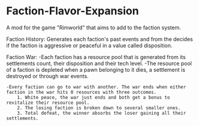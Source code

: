 # Faction-Flavor-Expansion
 A mod for the game "Rimworld" that aims to add to the faction system.
 
 Faction History:
	Generates each faction's past events and from the decides if the faction is aggressive or peaceful in a value called disposition.
 
 Faction War:
	-Each faction has a resource pool that is generated from its settlements count, their disposition and their tech level.
	-The resource pool of a faction is depleted when a pawn belonging to it dies, a settlement is destroyed or through war events.
	
	-Every faction can go to war with another. The war ends when either faction in the war hits 0 resources with three outcomes.
		1. White peace, the war just ends and both get a bonus to revitalize their resource pool.
		2. The losing faction is broken down to several smaller ones.
		3. Total defeat, the winner absorbs the loser gaining all their settlements.
	
